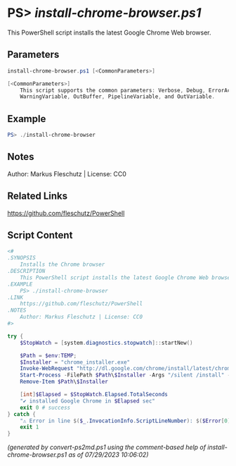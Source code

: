 PS> *install-chrome-browser.ps1*
====================

This PowerShell script installs the latest Google Chrome Web browser.

Parameters
----------
```powershell
install-chrome-browser.ps1 [<CommonParameters>]

[<CommonParameters>]
    This script supports the common parameters: Verbose, Debug, ErrorAction, ErrorVariable, WarningAction, 
    WarningVariable, OutBuffer, PipelineVariable, and OutVariable.
```

Example
-------
```powershell
PS> ./install-chrome-browser

```

Notes
-----
Author: Markus Fleschutz | License: CC0

Related Links
-------------
https://github.com/fleschutz/PowerShell

Script Content
--------------
```powershell
<#
.SYNOPSIS
	Installs the Chrome browser
.DESCRIPTION
	This PowerShell script installs the latest Google Chrome Web browser.
.EXAMPLE
	PS> ./install-chrome-browser
.LINK
	https://github.com/fleschutz/PowerShell
.NOTES
	Author: Markus Fleschutz | License: CC0
#>

try {
	$StopWatch = [system.diagnostics.stopwatch]::startNew()

	$Path = $env:TEMP;
	$Installer = "chrome_installer.exe"
	Invoke-WebRequest "http://dl.google.com/chrome/install/latest/chrome_installer.exe" -OutFile $Path\$Installer
	Start-Process -FilePath $Path\$Installer -Args "/silent /install" -Verb RunAs -Wait
	Remove-Item $Path\$Installer

	[int]$Elapsed = $StopWatch.Elapsed.TotalSeconds
	"✔️ installed Google Chrome in $Elapsed sec"
	exit 0 # success
} catch {
	"⚠️ Error in line $($_.InvocationInfo.ScriptLineNumber): $($Error[0])"
	exit 1
}
```

*(generated by convert-ps2md.ps1 using the comment-based help of install-chrome-browser.ps1 as of 07/29/2023 10:06:02)*

